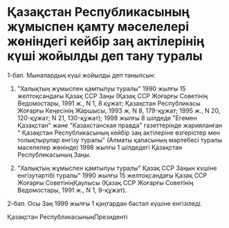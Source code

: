 # Қазақстан Республикасының жұмыспен қамту мәселелері жөніндегі кейбір заң актілерінің күші жойылды деп тану туралы

1-бап. Мыналардың күші жойылды деп танылсын:

1. "Халықтың жұмыспен қамтылуы туралы" 1990 жылғы 15 желтоқсандағы Қазақ ССР Заңы (Қазақ ССР Жоғарғы Советінің Ведомостары, 1991 ж., N 1, 8 құжат; Қазақстан Республикасы Жоғарғы Кеңесінің Жаршысы, 1993 ж, N 8, 179-құжат; 1995 ж., N 20, 120-құжат; N 21, 130-құжат); 1998 жылғы 8 шілдеде "Егемен Қазақстан" және "Казахстанская правда" газеттерінде жарияланған " Қазақстан Республикасының кейбір заң актілеріне өзгерістер мен толықтырулар енгізу туралы" (Алматы қаласының мәртебесі туралы мәселелер жөнінде) 1998 жылғы 1 шілдедегі Қазақстан Республикасының Заңы.

2. "Халықтың жұмыспен қамтылуы туралы" Қазақ ССР Заңын күшіне енгізутәртібі туралы" 1990 жылғы 15 желтоқсандағы Қазақ ССР Жоғарғы СоветініңҚаулысы (Қазақ ССР Жоғарғы Советінің Ведомостары, 1991 ж., N 1, 9-құжат).

2-бап. Осы Заң 1999 жылғы 1 қаңтардан бастап күшіне енгізіледі.

Қазақстан РеспубликасыныңПрезиденті

